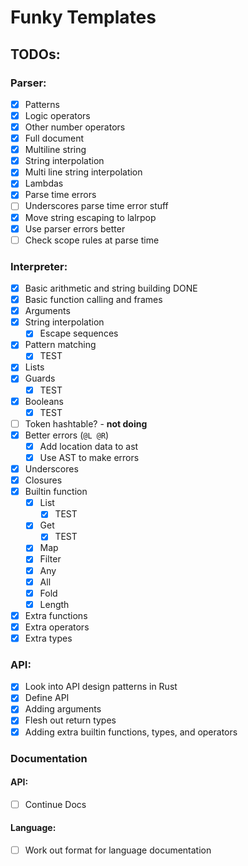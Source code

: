 # Funky Templates

## TODOs:

### Parser:

- [x] Patterns
- [x] Logic operators
- [x] Other number operators
- [x] Full document
- [x] Multiline string
- [x] String interpolation
- [x] Multi line string interpolation
- [x] Lambdas
- [x] Parse time errors
- [ ] Underscores parse time error stuff
- [x] Move string escaping to lalrpop
- [x] Use parser errors better
- [ ] Check scope rules at parse time

### Interpreter:

- [x] Basic arithmetic and string building DONE
- [x] Basic function calling and frames
- [x] Arguments
- [X] String interpolation
  - [X] Escape sequences
- [X] Pattern matching
  - [X] TEST
- [X] Lists
- [x] Guards
  - [X] TEST
- [x] Booleans
  - [X] TEST
- [ ] Token hashtable? - **not doing**
- [X] Better errors (`@L @R`)
  - [X] Add location data to ast
  - [X] Use AST to make errors
- [X] Underscores
- [X] Closures
- [X] Builtin function
  - [X] List
    - [X] TEST
  - [X] Get
    - [X] TEST
  - [X] Map
  - [X] Filter
  - [X] Any
  - [X] All
  - [X] Fold
  - [X] Length
- [x] Extra functions
- [x] Extra operators
- [x] Extra types

### API:

- [x] Look into API design patterns in Rust
- [x] Define API
- [x] Adding arguments
- [x] Flesh out return types
- [x] Adding extra builtin functions, types, and operators

### Documentation

#### API:

- [ ] Continue Docs

#### Language:

- [ ] Work out format for language documentation
